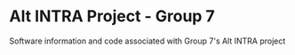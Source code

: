 # Alt INTRA Project - Group 7

Software information and code associated with Group 7's Alt INTRA project